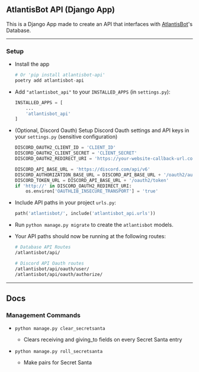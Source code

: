 ## AtlantisBot API (Django App)

This is a Django App made to create an API that interfaces with [AtlantisBot](https://github.com/johnvictorfs)'s Database.

---

### Setup

- Install the app
    ```python
    # Or 'pip install atlantisbot-api'
    poetry add atlantisbot-api
    ```

- Add `"atlantisbot_api"` to your `INSTALLED_APPS` (in `settings.py`):
    ```python
    INSTALLED_APPS = [
        ...
        'atlantisbot_api'
    ]
    ```

- (Optional, Discord Oauth) Setup Discord Oauth settings and API keys in your `settings.py` (sensitive configuration)
    ```python
    DISCORD_OAUTH2_CLIENT_ID = 'CLIENT_ID'
    DISCORD_OAUTH2_CLIENT_SECRET = 'CLIENT_SECRET'
    DISCORD_OAUTH2_REDIRECT_URI = 'https://your-website-callback-url.com'

    DISCORD_API_BASE_URL = 'https://discord.com/api/v6'
    DISCORD_AUTHORIZATION_BASE_URL = DISCORD_API_BASE_URL + '/oauth2/authorize'
    DISCORD_TOKEN_URL = DISCORD_API_BASE_URL + '/oauth2/token'
    if 'http://' in DISCORD_OAUTH2_REDIRECT_URI:
        os.environ['OAUTHLIB_INSECURE_TRANSPORT'] = 'true'
    ```

- Include API paths in your project `urls.py`:
    ```python
    path('atlantisbot/', include('atlantisbot_api.urls'))
    ```

- Run `python manage.py migrate` to create the `atlantisbot` models.

- Your API paths should now be running at the following routes:
    ```bash
    # Database API Routes
    /atlantisbot/api/

    # Discord API Oauth routes
    /atlantisbot/api/oauth/user/
    /atlantisbot/api/oauth/authorize/
    ```

---

## Docs

### Management Commands

- `python manage.py clear_secretsanta`
    - Clears receiving and giving_to fields on every Secret Santa entry

- `python manage.py roll_secretsanta`
    - Make pairs for Secret Santa
